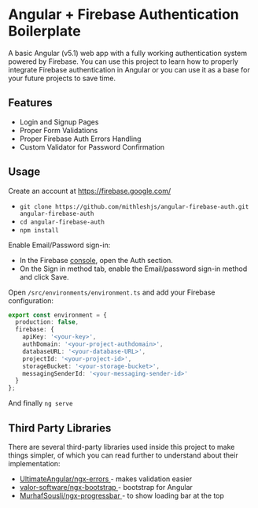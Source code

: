 # Angular + Firebase Authentication Boilerplate

A basic Angular (v5.1) web app with a fully working authentication system powered by Firebase. You can use this project to learn how to properly integrate Firebase authentication in Angular or you can use it as a base for your future projects to save time.

## Features

- Login and Signup Pages
- Proper Form Validations
- Proper Firebase Auth Errors Handling
- Custom Validator for Password Confirmation

## Usage

Create an account at https://firebase.google.com/

- `git clone https://github.com/mithleshjs/angular-firebase-auth.git angular-firebase-auth`
- `cd angular-firebase-auth`
- `npm install`

Enable Email/Password sign-in:

- In the Firebase [console](https://console.firebase.google.com/), open the Auth section.
- On the Sign in method tab, enable the Email/password sign-in method and click Save.

Open `/src/environments/environment.ts` and add your Firebase configuration:

```ts
export const environment = {
  production: false,
  firebase: {
    apiKey: '<your-key>',
    authDomain: '<your-project-authdomain>',
    databaseURL: '<your-database-URL>',
    projectId: '<your-project-id>',
    storageBucket: '<your-storage-bucket>',
    messagingSenderId: '<your-messaging-sender-id>'
  }
};
```
And finally `ng serve`

## Third Party Libraries
There are several third-party libraries used inside this project to make things simpler, of which you can read further to understand about their implementation:

- [UltimateAngular/ngx-errors
](https://github.com/UltimateAngular/ngx-errors) -  makes validation easier
- [valor-software/ngx-bootstrap
](https://github.com/valor-software/ngx-bootstrap) - bootstrap for Angular
- [MurhafSousli/ngx-progressbar
](https://github.com/MurhafSousli/ngx-progressbar) - to show loading bar at the top
